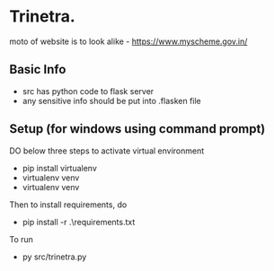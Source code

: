 # Trinetra.
moto of website is to look alike - https://www.myscheme.gov.in/

## Basic Info

- src has python code to flask server
- any sensitive info should  be put into .flasken file

## Setup (for windows using command prompt)

DO below three steps to activate virtual environment

- pip install virtualenv
- virtualenv venv
- virtualenv venv

Then to install requirements, do

- pip install -r .\requirements.txt

To run

- py src/trinetra.py

